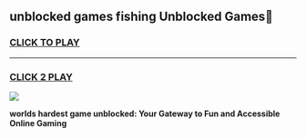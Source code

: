 
## unblocked games fishing Unblocked Games👋
<h3>
<a href="https://premium.freeplayer.one?title=unblocked_games_fishing&ref=16F">CLICK TO PLAY</a></h3>
<hr>

<h3>
<a href="https://premium.freeplayer.one?title=unblocked_games_fishing&ref=16F">CLICK 2 PLAY</a>
  
</h3>

<a href="https://premium.freeplayer.one?title=unblocked_games_fishing&ref=16F/"><img src="https://clearcache.store/games.png"></a>


**worlds hardest game unblocked: Your Gateway to Fun and Accessible Online Gaming**
